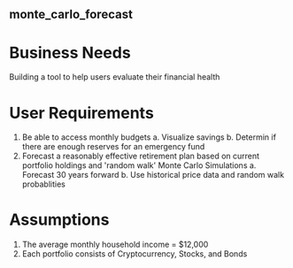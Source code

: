 ## monte_carlo_forecast


# Business Needs
Building a tool to help users evaluate their financial health

# User Requirements
1. Be able to access monthly budgets
    a. Visualize savings
    b. Determin if there are enough reserves for an emergency fund
2. Forecast a reasonably effective retirement plan based on current portfolio holdings and 'random walk' Monte Carlo Simulations
    a. Forecast 30 years forward
    b. Use historical price data and random walk probablities

# Assumptions
1. The average monthly household income = $12,000
2. Each portfolio consists of Cryptocurrency, Stocks, and Bonds
